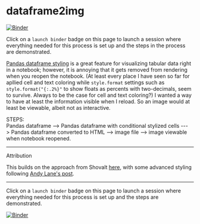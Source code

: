 
# dataframe2img

[![Binder](https://mybinder.org/badge_logo.svg)](https://mybinder.org/v2/gh/fomightez/dataframe2img/master?filepath=index.ipynb)

Click on a `launch binder` badge on this page to launch a session where everything needed for this process is set up and the steps in the process are demonstrated.  

[Pandas dataframe styling](https://pandas.pydata.org/pandas-docs/stable/user_guide/style.html) is a great feature for visualizing tabular data right in a notebook; however, it is annoying that it gets removed from rendering when you reopen the notebook. (At least every place I have seen so far for apllied cell and text coloring while `style.format` settings such as `style.format("{:.2%}"` to show floats as percents with two-decimals, seem to survive. Always to be the case for cell and text coloring?) I wanted a way to have at least the information visible when I reload. So an image would at least be viewable, albeit not as interactive.

STEPS:  
Pandas dataframe --> Pandas dataframe with conditional stylized cells ---> Pandas dataframe converted to HTML --> image file --> image viewable when notebook reopened.

-----

Attribution

This builds on the approach from Shovalt [here](https://stackoverflow.com/a/50097322/8508004), with some advanced styling following [Andy Lane's post](https://medium.com/@andy.lane/convert-pandas-dataframes-to-images-using-imgkit-5da7e5108d55).

-----

Click on a `launch binder` badge on this page to launch a session where everything needed for this process is set up and the steps are demonstrated.  

[![Binder](https://mybinder.org/badge_logo.svg)](https://mybinder.org/v2/gh/fomightez/dataframe2img/master?filepath=index.ipynb)